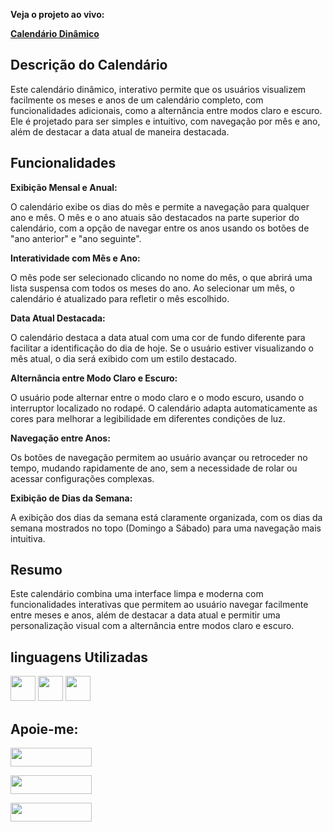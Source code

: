 **Veja o projeto ao vivo:**

**[Calendário Dinâmico](hhh)**

## Descrição do Calendário ##

Este calendário dinâmico, interativo permite que os usuários visualizem facilmente os meses e anos de um calendário completo, com funcionalidades adicionais, como a alternância entre modos claro e escuro. Ele é projetado para ser simples e intuitivo, com navegação por mês e ano, além de destacar a data atual de maneira destacada.

## Funcionalidades ##

**Exibição Mensal e Anual:**

O calendário exibe os dias do mês e permite a navegação para qualquer ano e mês.
O mês e o ano atuais são destacados na parte superior do calendário, com a opção de navegar entre os anos usando os botões de "ano anterior" e "ano seguinte".

**Interatividade com Mês e Ano:**

O mês pode ser selecionado clicando no nome do mês, o que abrirá uma lista suspensa com todos os meses do ano.
Ao selecionar um mês, o calendário é atualizado para refletir o mês escolhido.

**Data Atual Destacada:**

O calendário destaca a data atual com uma cor de fundo diferente para facilitar a identificação do dia de hoje. Se o usuário estiver visualizando o mês atual, o dia será exibido com um estilo destacado.

**Alternância entre Modo Claro e Escuro:**

O usuário pode alternar entre o modo claro e o modo escuro, usando o interruptor localizado no rodapé. O calendário adapta automaticamente as cores para melhorar a legibilidade em diferentes condições de luz.

**Navegação entre Anos:**

Os botões de navegação permitem ao usuário avançar ou retroceder no tempo, mudando rapidamente de ano, sem a necessidade de rolar ou acessar configurações complexas.

**Exibição de Dias da Semana:**

A exibição dos dias da semana está claramente organizada, com os dias da semana mostrados no topo (Domingo a Sábado) para uma navegação mais intuitiva.

## Resumo ##

Este calendário combina uma interface limpa e moderna com funcionalidades interativas que permitem ao usuário navegar facilmente entre meses e anos, além de destacar a data atual e permitir uma personalização visual com a alternância entre modos claro e escuro.

## linguagens Utilizadas ##

<a href="https://programartudo.blogspot.com/2024/11/html-tudo-o-que-precisa-para-comecar.html" target="_blank"><img loading="lazy" src="https://cdn.jsdelivr.net/gh/devicons/devicon/icons/html5/html5-original.svg" width="40" height="40"/></a> <a href="https://programartudo.blogspot.com/2024/11/css-como-dar-estilo-ao-teu-website.html" target="_blank"><img loading="lazy" src="https://cdn.jsdelivr.net/gh/devicons/devicon/icons/css3/css3-original.svg" width="40" height="40"/></a> <a href="https://programartudo.blogspot.com/2024/11/javascript-linguagem-dinamica-da-web.html" target="_blank"><img loading="lazy" src="https://cdn.jsdelivr.net/gh/devicons/devicon/icons/javascript/javascript-original.svg" width="40" height="40"/></a>

## Apoie-me:

<a href="https://buymeacoffee.com/antonio13" target="_blank"><img loading="lazy" src="https://img.buymeacoffee.com/button-api/?text=Buy%20me%20a%20coffee&emoji=&slug=seu_nome_de_usuario&button_colour=FFDD00&font_colour=000000&font_family=Cookie&outline_colour=000000&coffee_colour=ffffff" width="130" height="30"></a>

<a href="https://www.paypal.com/donate/?hosted_button_id=DN574F28FYUNG" target="_blank"><img loading="lazy" src="https://upload.wikimedia.org/wikipedia/commons/b/b5/PayPal.svg" width="130" height="30"></a>

<a href="https://github.com/sponsors/Ninja1375" target="_blank"><img loading="lazy" src="https://img.shields.io/badge/-Sponsor-ea4aaa?style=for-the-badge&logo=github&logoColor=white" width="130" height="30"></a>
